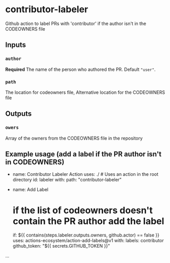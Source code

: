 # contributor-labeler
Github action to label PRs with 'contributor' if the author isn't in the CODEOWNERS file

## Inputs
### `author`

**Required** The name of the person who authored the PR. Default `"user"`.

### `path`

The location for codeowners file, Alternative location for the CODEOWNERS file
    
## Outputs

### `owers`

Array of the owners from the CODEOWNERS file in the repository

## Example usage (add a label if the PR author isn't in CODEOWNERS)

- name: Contributor Labeler Action
  uses: ./ # Uses an action in the root directory
  id: labeler
  with:
    path: "contributor-labeler"
    
- name: Add Label
  # if the list of codeowners doesn't contain the PR author add the label
  if: ${{ contains(steps.labeler.outputs.owners, github.actor) == false }}
  uses: actions-ecosystem/action-add-labels@v1
  with:
    labels: contributor
    github_token: "${{ secrets.GITHUB_TOKEN }}"

...
